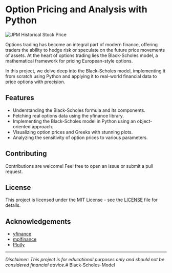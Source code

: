 # Option Pricing and Analysis with Python

![JPM Historical Stock Price](https://images.unsplash.com/photo-1579727249381-aa7e17b90ae5)

Options trading has become an integral part of modern finance, offering traders the ability to hedge risk or speculate on the future price movements of assets. At the heart of options trading lies the Black-Scholes model, a mathematical framework for pricing European-style options.

In this project, we delve deep into the Black-Scholes model, implementing it from scratch using Python and applying it to real-world financial data to price options with precision.

## Features

- Understanding the Black-Scholes formula and its components.
- Fetching real options data using the yfinance library.
- Implementing the Black-Scholes model in Python using an object-oriented approach.
- Visualizing option prices and Greeks with stunning plots.
- Analyzing the sensitivity of option prices to various parameters.



## Contributing

Contributions are welcome! Feel free to open an issue or submit a pull request.

## License

This project is licensed under the MIT License - see the [LICENSE](LICENSE) file for details.

## Acknowledgements

- [yfinance](https://github.com/ranaroussi/yfinance)
- [mplfinance](https://github.com/matplotlib/mplfinance)
- [Plotly](https://github.com/plotly/plotly.py)

---

*Disclaimer: This project is for educational purposes only and should not be considered financial advice.*# Black-Scholes-Model
